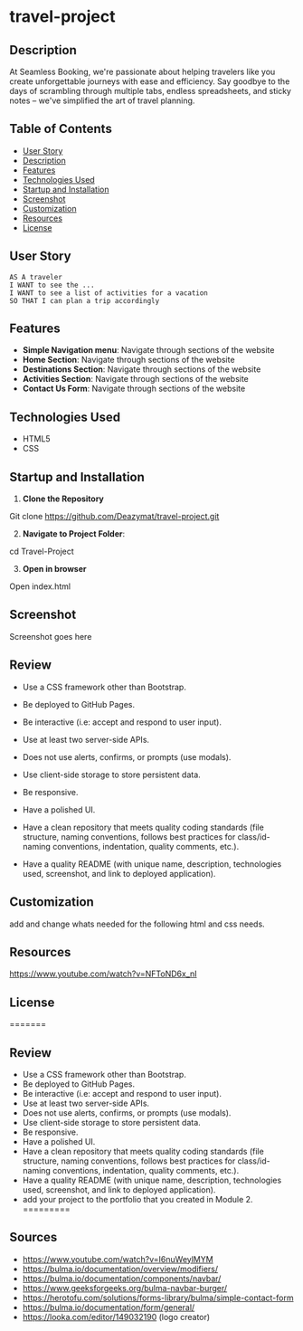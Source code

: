 # travel-project


## Description
At Seamless Booking, we're passionate about helping travelers like you create unforgettable journeys with ease and efficiency. Say goodbye to the days of scrambling through multiple tabs, endless spreadsheets, and sticky notes – we've simplified the art of travel planning.

##  Table of Contents 

- [User Story](#UserStory)
- [Description](#Description)
- [Features](#features)
- [Technologies Used](#technologies-used)
- [Startup and Installation](#startup-and-installation)
- [Screenshot](#screenshot)
- [Customization](#Customization)
- [Resources](#resources)
- [License](#license)


## User Story

```
AS A traveler
I WANT to see the ...
I WANT to see a list of activities for a vacation
SO THAT I can plan a trip accordingly
```

## Features

- **Simple Navigation menu**: Navigate through sections of the website
- **Home Section**: Navigate through sections of the website
- **Destinations Section**: Navigate through sections of the website
- **Activities Section**: Navigate through sections of the website
- **Contact Us Form**: Navigate through sections of the website

## Technologies Used

- HTML5
- CSS

## Startup and Installation

1. **Clone the Repository**

Git clone https://github.com/Deazymat/travel-project.git

2. **Navigate to Project Folder**:

cd Travel-Project

3. **Open in browser**

Open index.html

## Screenshot

Screenshot goes here 


## Review 
* Use a CSS framework other than Bootstrap.

* Be deployed to GitHub Pages.

* Be interactive (i.e: accept and respond to user input).

* Use at least two server-side APIs.

* Does not use alerts, confirms, or prompts (use modals).

* Use client-side storage to store persistent data.

* Be responsive.

* Have a polished UI.

* Have a clean repository that meets quality coding standards (file structure, naming conventions, follows best practices for class/id-naming conventions, indentation, quality comments, etc.).

* Have a quality README (with unique name, description, technologies used, screenshot, and link to deployed application).

## Customization

add and change whats needed for the following html and css needs. 

## Resources  

https://www.youtube.com/watch?v=NFToND6x_nI

## License
=======


## Review
* Use a CSS framework other than Bootstrap.
* Be deployed to GitHub Pages.
* Be interactive (i.e: accept and respond to user input).
* Use at least two server-side APIs.
* Does not use alerts, confirms, or prompts (use modals).
* Use client-side storage to store persistent data.
* Be responsive.
* Have a polished UI.
* Have a clean repository that meets quality coding standards (file structure, naming conventions, follows best practices for class/id-naming conventions, indentation, quality comments, etc.).
* Have a quality README (with unique name, description, technologies used, screenshot, and link to deployed application).
* add your project to the portfolio that you created in Module 2.
=========

## Sources
* https://www.youtube.com/watch?v=I6nuWeylMYM
* https://bulma.io/documentation/overview/modifiers/
* https://bulma.io/documentation/components/navbar/
* https://www.geeksforgeeks.org/bulma-navbar-burger/ 
* https://herotofu.com/solutions/forms-library/bulma/simple-contact-form
* https://bulma.io/documentation/form/general/ 
* https://looka.com/editor/149032190 (logo creator)

